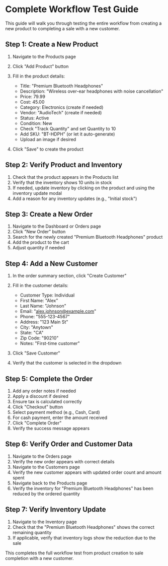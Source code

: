 # Complete Workflow Test Guide

This guide will walk you through testing the entire workflow from creating a new product to completing a sale with a new customer.

## Step 1: Create a New Product

1. Navigate to the Products page
2. Click "Add Product" button
3. Fill in the product details:
   - Title: "Premium Bluetooth Headphones"
   - Description: "Wireless over-ear headphones with noise cancellation"
   - Price: 79.99
   - Cost: 45.00
   - Category: Electronics (create if needed)
   - Vendor: "AudioTech" (create if needed)
   - Status: Active
   - Condition: New
   - Check "Track Quantity" and set Quantity to 10
   - Add SKU: "BT-HDPH" (or let it auto-generate)
   - Upload an image if desired

4. Click "Save" to create the product

## Step 2: Verify Product and Inventory

1. Check that the product appears in the Products list
2. Verify that the inventory shows 10 units in stock
3. If needed, update inventory by clicking on the product and using the inventory update modal
4. Add a reason for any inventory updates (e.g., "Initial stock")

## Step 3: Create a New Order

1. Navigate to the Dashboard or Orders page
2. Click "New Order" button
3. Search for the newly created "Premium Bluetooth Headphones" product
4. Add the product to the cart
5. Adjust quantity if needed

## Step 4: Add a New Customer

1. In the order summary section, click "Create Customer"
2. Fill in the customer details:
   - Customer Type: Individual
   - First Name: "Alex"
   - Last Name: "Johnson"
   - Email: "alex.johnson@example.com"
   - Phone: "555-123-4567"
   - Address: "123 Main St"
   - City: "Anytown"
   - State: "CA"
   - Zip Code: "90210"
   - Notes: "First-time customer"

3. Click "Save Customer"
4. Verify that the customer is selected in the dropdown

## Step 5: Complete the Order

1. Add any order notes if needed
2. Apply a discount if desired
3. Ensure tax is calculated correctly
4. Click "Checkout" button
5. Select payment method (e.g., Cash, Card)
6. For cash payment, enter the amount received
7. Click "Complete Order"
8. Verify the success message appears

## Step 6: Verify Order and Customer Data

1. Navigate to the Orders page
2. Verify the new order appears with correct details
3. Navigate to the Customers page
4. Verify the new customer appears with updated order count and amount spent
5. Navigate back to the Products page
6. Verify the inventory for "Premium Bluetooth Headphones" has been reduced by the ordered quantity

## Step 7: Verify Inventory Update

1. Navigate to the Inventory page
2. Check that the "Premium Bluetooth Headphones" shows the correct remaining quantity
3. If applicable, verify that inventory logs show the reduction due to the sale

This completes the full workflow test from product creation to sale completion with a new customer.

